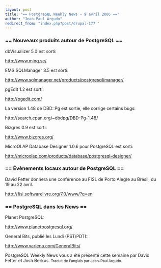```yaml
---
layout: post
title: "== PostgreSQL Weekly News - 9 avril 2006 =="
author: "Jean-Paul Argudo"
redirect_from: "index.php?post/drupal-177 "
---
```




<h3>== Nouveaux produits autour de PostgreSQL ==</h3>

<p>

dbVisualizer 5.0 est sorti:

<a href="http://www.minq.se/">http://www.minq.se/</a>

</p>

<p>

EMS SQLManager 3.5 est sorti:

<a href="http://www.sqlmanager.net/products/postgresql/manager/">http://www.sqlmanager.net/products/postgresql/manager/</a>

</p>

<p>

pgEdit 1.2 est sorti:

<a href="http://pgedit.com/">http://pgedit.com/</a>

</p>

<p>

La version 1.48 de DBD::Pg est sortie, elle corrige certains bugs:

<a href="http://search.cpan.org/%7Edbdpg/DBD-Pg-1.48/">http://search.cpan.org/~dbdpg/DBD-Pg-1.48/</a>

</p>

<p>

Bizgres 0.9 est sorti:

<a href="http://www.bizgres.org/">http://www.bizgres.org/</a>

</p>

<p>

MicroOLAP Database Designer 1.0.6 pour PostgreSQL est sorti:

<a href="http://microolap.com/products/database/postgresql-designer/">http://microolap.com/products/database/postgresql-designer/</a>

</p>

<h3>== Évènements locaux autour de PostgreSQL ==</h3>

<p>

David Fetter donnera une conférence au FISL de Porto Alegre au Brésil, du 19 au 22 avril.

<a href="http://fisl.softwarelivre.org/7.0/www/?q=en">http://fisl.softwarelivre.org/7.0/www/?q=en</a>

</p>

<h3>== PostgreSQL dans les News ==</h3>

<p>

Planet PostgreSQL:

<a href="http://www.planetpostgresql.org/">http://www.planetpostgresql.org/</a>

</p>

<p>

General Bits, publié les Lundi (PST/PDT):

<a href="http://www.varlena.com/GeneralBits/">http://www.varlena.com/GeneralBits/</a>

</p>

<p>

PostgreSQL Weekly News vous a été présenté cette semaine par David Fetter et Josh Berkus. <small>Traduit de l'anglais par Jean-Paul Argudo.</small>

</p>